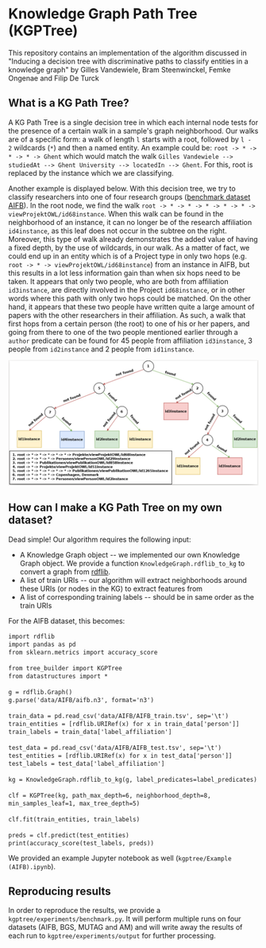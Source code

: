 # Knowledge Graph Path Tree (KGPTree)

This repository contains an implementation of the algorithm discussed in "Inducing a decision tree with discriminative paths to classify entities in a knowledge graph" by Gilles Vandewiele, Bram Steenwinckel, Femke Ongenae and Filip De Turck

## What is a KG Path Tree?

A KG Path Tree is a single decision tree in which each internal node tests for the presence of a certain walk in a sample's graph neighborhood. Our walks are of a specific form: a walk of length `l` starts with a root, followed by `l - 2` wildcards (`*`) and then a named entity. An example could be: `root -> * -> * -> * -> Ghent` which would match the walk `Gilles Vandewiele --> studiedAt --> Ghent University --> locatedIn --> Ghent`. For this, root is replaced by the instance which we are classifying. 

Another example is displayed below. With this decision tree, we try to classify researchers into one of four research groups ([benchmark dataset AIFB](https://en.wikiversity.org/wiki/AIFB_DataSet)). In the root node, we find the walk `root -> * -> * -> * -> * -> * -> viewProjektOWL/id68instance`. When this walk can be found in the neighborhood of an instance, it can no longer be of the research affiliation `id4instance`, as this leaf does not occur in the subtree on the right. Moreover, this type of walk already demonstrates the added value of having a fixed depth, by the use of wildcards, in our walk. As a matter of fact, we could end up in an entity which is of a Project type in only two hops (e.g. `root -> * -> viewProjektOWL/id68instance`) from an instance in AIFB, but this results in a lot less information gain than when six hops need to be taken. It appears that only two people, who are both from affiliation `id3instance`, are directly involved in the Project `id68instance`, or in other words where this path with only two hops could be matched. On the other hand, it appears that these two people have written quite a large amount of papers with the other researchers in their affiliation. As such, a walk that first hops from a certain person (the root) to one of his or her papers, and going from there to one of the two people mentioned earlier through a `author` predicate can be found for 45 people from affiliation `id3instance`, 3 people from `id2instance` and 2 people from `id1instance`.

![A decision tree that can be used to classify researchers, represented as a Knowledge Graph into one of four research groups.](images/tree_example.png) 

## How can I make a KG Path Tree on my own dataset?

Dead simple! Our algorithm requires the following input:
* A Knowledge Graph object -- we implemented our own Knowledge Graph object. We provide a function `KnowledgeGraph.rdflib_to_kg` to convert a graph from [rdflib](https://github.com/RDFLib/rdflib).
* A list of train URIs -- our algorithm will extract neighborhoods around these URIs (or nodes in the KG) to extract features from
* A list of corresponding training labels -- should be in same order as the train URIs

For the AIFB dataset, this becomes:
```python3
import rdflib
import pandas as pd
from sklearn.metrics import accuracy_score

from tree_builder import KGPTree
from datastructures import *

g = rdflib.Graph()
g.parse('data/AIFB/aifb.n3', format='n3')

train_data = pd.read_csv('data/AIFB/AIFB_train.tsv', sep='\t')
train_entities = [rdflib.URIRef(x) for x in train_data['person']]
train_labels = train_data['label_affiliation']

test_data = pd.read_csv('data/AIFB/AIFB_test.tsv', sep='\t')
test_entities = [rdflib.URIRef(x) for x in test_data['person']]
test_labels = test_data['label_affiliation']

kg = KnowledgeGraph.rdflib_to_kg(g, label_predicates=label_predicates)

clf = KGPTree(kg, path_max_depth=6, neighborhood_depth=8, min_samples_leaf=1, max_tree_depth=5)

clf.fit(train_entities, train_labels)

preds = clf.predict(test_entities)
print(accuracy_score(test_labels, preds))
```

We provided an example Jupyter notebook as well (`kgptree/Example (AIFB).ipynb`).

## Reproducing results

In order to reproduce the results, we provide a `kgptree/experiments/benchmark.py`. It will perform multiple runs on four datasets (AIFB, BGS, MUTAG and AM) and will write away the results of each run to `kgptree/experiments/output` for further processing.

